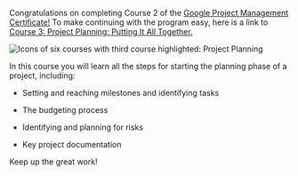 Congratulations on completing Course 2 of the [Google Project Management Certificate!](https://www.coursera.org/professional-certificates/google-project-management "Link to Google Project Management Certificate") To make continuing with the program easy, here is a link to [Course 3: Project Planning: Putting It All Together.](https://www.coursera.org/learn/project-planning-google "Hyperlink to course 3") 

![Icons of six courses with third course highlighted: Project Planning](https://d3c33hcgiwev3.cloudfront.net/imageAssetProxy.v1/7eq6q0IOR9WquqtCDjfV9A_4a096221499d442599bada1a2962f427_course6overview_icons_3-1-.png?expiry=1715299200000&hmac=Bdrnx41Nw_TR7TrXAuRZ4NUvJHuqcgEQ-rdlEDpMj0s)

In this course you will learn all the steps for starting the planning phase of a project, including:

- Setting and reaching milestones and identifying tasks
    
- The budgeting process
    
- Identifying and planning for risks
    
- Key project documentation
    

Keep up the great work!